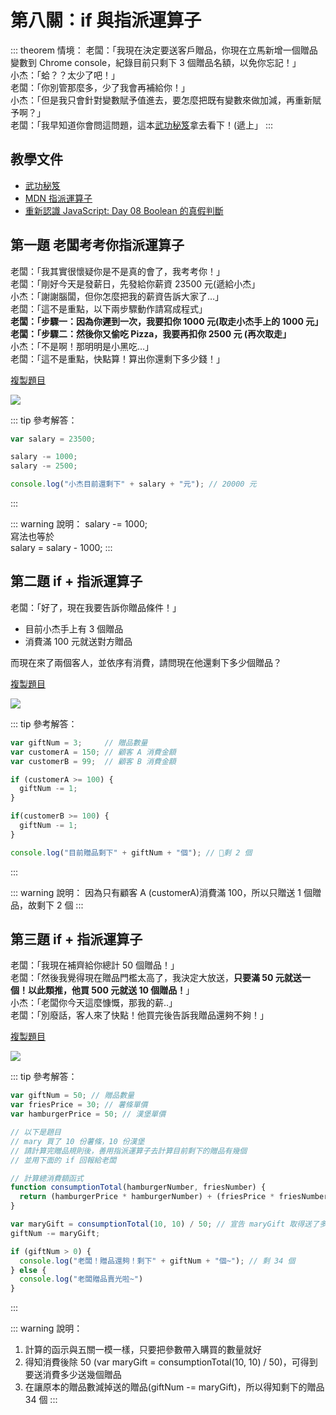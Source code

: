 # 第八關：if 與指派運算子

::: theorem 情境：
老闆：「我現在決定要送客戶贈品，你現在立馬新增一個贈品變數到 Chrome console，紀錄目前只剩下 3 個贈品名額，以免你忘記！」<br />
小杰：「蛤？？太少了吧！」<br />
老闆：「你別管那麼多，少了我會再補給你！」<br />
小杰：「但是我只會針對變數賦予值進去，要怎麼把既有變數來做加減，再重新賦予啊？」<br />
老闆：「我早知道你會問這問題，這本[武功秘笈](https://codepen.io/liao/pen/QWyyMRG?editors=0011)拿去看下！(遞上」
:::

## 教學文件

* [武功秘笈](https://codepen.io/liao/pen/QWyyMRG?editors=0011)
* [MDN 指派運算子](https://developer.mozilla.org/zh-TW/docs/Web/JavaScript/Guide/Expressions_and_Operators#%E8%B3%A6%E5%80%BC%E9%81%8B%E7%AE%97%E5%AD%90)
* [重新認識 JavaScript: Day 08 Boolean 的真假判斷](https://ithelp.ithome.com.tw/articles/10191343)

## 第一題 老闆考考你指派運算子

老闆：「我其實很懷疑你是不是真的會了，我考考你！」<br />
老闆：「剛好今天是發薪日，先發給你薪資 23500 元(遞給小杰」<br />
小杰：「謝謝腦闆，但你怎麼把我的薪資告訴大家了…」<br />
老闆：「這不是重點，以下兩步驟動作請寫成程式」<br />
**老闆：「步驟一：因為你遲到一次，我要扣你 1000 元(取走小杰手上的 1000 元」**<br />
**老闆：「步驟二：然後你又偷吃 Pizza，我要再扣你 2500 元 (再次取走」**<br />
小杰：「不是啊！那明明是小黑吃…」<br />
老闆：「這不是重點，快點算！算出你還剩下多少錢！」

[複製題目](https://codepen.io/liao/pen/dyGGxMJ)

<img src="https://i.imgur.com/LwAK0KL.png" />

::: tip 參考解答：
``` js
var salary = 23500;

salary -= 1000;
salary -= 2500;

console.log("小杰目前還剩下" + salary + "元"); // 20000 元
```
:::

::: warning 說明：
salary -= 1000;<br />
寫法也等於<br />
salary = salary - 1000;
:::

## 第二題 if + 指派運算子

老闆：「好了，現在我要告訴你贈品條件！」
* 目前小杰手上有 3 個贈品
* 消費滿 100 元就送對方贈品

而現在來了兩個客人，並依序有消費，請問現在他還剩下多少個贈品？

[複製題目](https://codepen.io/liao/pen/KKVVOMK)

<img src="https://i.imgur.com/8Y4pkef.png" />

::: tip 參考解答：
``` js
var giftNum = 3;     // 贈品數量
var customerA = 150; // 顧客 A 消費金額
var customerB = 99;  // 顧客 B 消費金額

if (customerA >= 100) {
  giftNum -= 1;
}

if(customerB >= 100) {
  giftNum -= 1;
}

console.log("目前贈品剩下" + giftNum + "個"); // 剩 2 個
```
:::

::: warning 說明：
因為只有顧客 A (customerA)消費滿 100，所以只贈送 1 個贈品，故剩下 2 個
:::

## 第三題 if + 指派運算子

老闆：「我現在補齊給你總計 50 個贈品！」<br />
老闆：「然後我覺得現在贈品門檻太高了，我決定大放送，**只要滿 50 元就送一個！以此類推，他買 500 元就送 10 個贈品！**」<br />
小杰：「老闆你今天這麼慷慨，那我的薪..」<br />
老闆：「別廢話，客人來了快點！他買完後告訴我贈品還夠不夠！」

[複製題目](https://codepen.io/liao/pen/rNxxXMM)

<img src="https://i.imgur.com/SjYPwbj.png" />

::: tip 參考解答：
``` js
var giftNum = 50; // 贈品數量
var friesPrice = 30; // 薯條單價
var hamburgerPrice = 50; // 漢堡單價

// 以下是題目
// mary 買了 10 份薯條，10 份漢堡
// 請計算完贈品規則後，善用指派運算子去計算目前剩下的贈品有幾個
// 並用下面的 if 回報給老闆

// 計算總消費額函式
function consumptionTotal(hamburgerNumber, friesNumber) {
  return (hamburgerPrice * hamburgerNumber) + (friesPrice * friesNumber);
}

var maryGift = consumptionTotal(10, 10) / 50; // 宣告 maryGift 取得送了多少贈品
giftNum -= maryGift;

if (giftNum > 0) {
  console.log("老闆！贈品還夠！剩下" + giftNum + "個~"); // 剩 34 個
} else {
  console.log("老闆贈品賣光啦~")
}
```
:::

::: warning 說明：
1. 計算的函示與五關一模一樣，只要把參數帶入購買的數量就好<br />
2. 得知消費後除 50 (var maryGift = consumptionTotal(10, 10) / 50)，可得到要送消費多少送幾個贈品<br />
3. 在讓原本的贈品數減掉送的贈品(giftNum -= maryGift)，所以得知剩下的贈品 34 個
:::